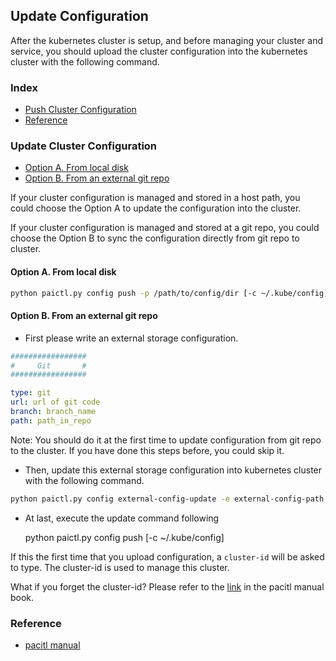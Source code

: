 <!--
  Copyright (c) Microsoft Corporation
  All rights reserved.

  MIT License

  Permission is hereby granted, free of charge, to any person obtaining a copy of this software and associated
  documentation files (the "Software"), to deal in the Software without restriction, including without limitation
  the rights to use, copy, modify, merge, publish, distribute, sublicense, and/or sell copies of the Software, and
  to permit persons to whom the Software is furnished to do so, subject to the following conditions:
  The above copyright notice and this permission notice shall be included in all copies or substantial portions of the Software.

  THE SOFTWARE IS PROVIDED *AS IS*, WITHOUT WARRANTY OF ANY KIND, EXPRESS OR IMPLIED, INCLUDING
  BUT NOT LIMITED TO THE WARRANTIES OF MERCHANTABILITY, FITNESS FOR A PARTICULAR PURPOSE AND
  NONINFRINGEMENT. IN NO EVENT SHALL THE AUTHORS OR COPYRIGHT HOLDERS BE LIABLE FOR ANY CLAIM,
  DAMAGES OR OTHER LIABILITY, WHETHER IN AN ACTION OF CONTRACT, TORT OR OTHERWISE, ARISING FROM,
  OUT OF OR IN CONNECTION WITH THE SOFTWARE OR THE USE OR OTHER DEALINGS IN THE SOFTWARE.
-->

## Update Configuration

After the kubernetes cluster is setup, and before managing your cluster and service, you should upload the cluster configuration into the kubernetes cluster with the following command.

### Index

- [Push Cluster Configuration](#push_cfg)
- [Reference](#refer)

### Update Cluster Configuration <a name="push_cfg"></a>

- [Option A. From local disk](#local_disk)
- [Option B. From an external git repo](#git_repo)

If your cluster configuration is managed and stored in a host path, you could choose the Option A to update the configuration into the cluster.

If your cluster configuration is managed and stored at a git repo, you could choose the Option B to sync the configuration directly from git repo to cluster.

####     Option A. From local disk

<a name="local_disk"></a>

```bash
python paictl.py config push -p /path/to/config/dir [-c ~/.kube/config]
```

####     Option B. From an external git repo

<a name="git_repo"></a>

- First please write an external storage configuration.

```YAML
#################
#     Git       #
#################

type: git
url: url of git code
branch: branch_name
path: path_in_repo
```

Note: You should do it at the first time to update configuration from git repo to the cluster. If you have done this steps before, you could skip it.

- Then, update this external storage configuration into kubernetes cluster with the following command.

```bash
python paictl.py config external-config-update -e external-config-path [ -c ~/.kube/config ]
```

- At last, execute the update command following

    python paictl.py config push [-c ~/.kube/config]


If this the first time that you upload configuration, a ```cluster-id``` will be asked to type. The cluster-id is used to manage this cluster.

What if you forget the cluster-id? Please refer to the [link](../../paictl/paictl-manual.md#Config_Id) in the pacitl manual book.

### Reference <a name="refer"></a>

- [pacitl manual](../../paictl/paictl-manual.md)